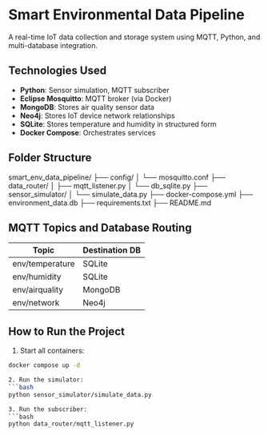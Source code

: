 # Smart Environmental Data Pipeline

A real-time IoT data collection and storage system using MQTT, Python, and multi-database integration.

## Technologies Used

- **Python**: Sensor simulation, MQTT subscriber
- **Eclipse Mosquitto**: MQTT broker (via Docker)
- **MongoDB**: Stores air quality sensor data
- **Neo4j**: Stores IoT device network relationships
- **SQLite**: Stores temperature and humidity in structured form
- **Docker Compose**: Orchestrates services

## Folder Structure
smart_env_data_pipeline/
├── config/
│ └── mosquitto.conf
├── data_router/
│ ├── mqtt_listener.py
│ └── db_sqlite.py
├── sensor_simulator/
│ └── simulate_data.py
├── docker-compose.yml
├── environment_data.db
├── requirements.txt
├── README.md

## MQTT Topics and Database Routing

| Topic             | Destination DB |
|------------------|----------------|
| env/temperature   | SQLite         |
| env/humidity      | SQLite         |
| env/airquality    | MongoDB        |
| env/network       | Neo4j          |

## How to Run the Project

1. Start all containers:
```bash
docker compose up -d

2. Run the simulator:
```bash
python sensor_simulator/simulate_data.py

3. Run the subscriber:
```bash
python data_router/mqtt_listener.py



